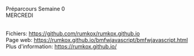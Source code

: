 Préparcours Semaine 0
<br/>
MERCREDI
<br/>
<br/>

Fichiers: https://github.com/rumkox/rumkox.github.io
<br/>
Page web: https://rumkox.github.io/bmfwjavascript/bmfwjavascript.html
<br/>
Plus d'information: https://rumkox.github.io/
